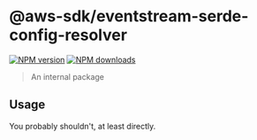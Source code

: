 # @aws-sdk/eventstream-serde-config-resolver

[![NPM version](https://img.shields.io/npm/v/@aws-sdk/eventstream-serde-config-resolver/latest.svg)](https://www.npmjs.com/package/@aws-sdk/eventstream-serde-config-resolver)
[![NPM downloads](https://img.shields.io/npm/dm/@aws-sdk/eventstream-serde-config-resolver.svg)](https://www.npmjs.com/package/@aws-sdk/eventstream-serde-config-resolver)

> An internal package

## Usage

You probably shouldn't, at least directly.
